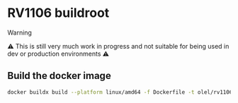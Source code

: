 # RV1106 buildroot

> [!WARNING]  
> ⚠️ This is still very much work in progress and not suitable for being used in dev or production environments ⚠️

## Build the docker image

```bash
docker buildx build --platform linux/amd64 -f Dockerfile -t olel/rv1106-buildroot:latest .
```
